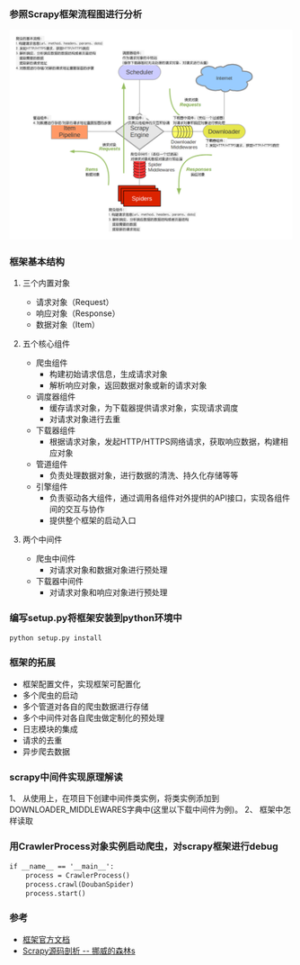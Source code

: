 ### 参照Scrapy框架流程图进行分析
![](./Scrapy流程分析图.png)

### 框架基本结构
1. 三个内置对象
    - 请求对象（Request）
    - 响应对象（Response）
    - 数据对象（Item）

2. 五个核心组件
    - 爬虫组件
        - 构建初始请求信息，生成请求对象
        - 解析响应对象，返回数据对象或新的请求对象
    - 调度器组件
        - 缓存请求对象，为下载器提供请求对象，实现请求调度
        - 对请求对象进行去重
    - 下载器组件
        - 根据请求对象，发起HTTP/HTTPS网络请求，获取响应数据，构建相应对象
    - 管道组件
        - 负责处理数据对象，进行数据的清洗、持久化存储等等
    - 引擎组件
        - 负责驱动各大组件，通过调用各组件对外提供的API接口，实现各组件间的交互与协作
        - 提供整个框架的启动入口
    
3. 两个中间件
    - 爬虫中间件
        - 对请求对象和数据对象进行预处理
    - 下载器中间件
        - 对请求对象和响应对象进行预处理
    
### 编写setup.py将框架安装到python环境中
```
python setup.py install
```


### 框架的拓展
- 框架配置文件，实现框架可配置化
- 多个爬虫的启动
- 多个管道对各自的爬虫数据进行存储
- 多个中间件对各自爬虫做定制化的预处理
- 日志模块的集成
- 请求的去重
- 异步爬去数据


### scrapy中间件实现原理解读
1、 从使用上，在项目下创建中间件类实例，将类实例添加到DOWNLOADER_MIDDLEWARES字典中(这里以下载中间件为例)。
2、 框架中怎样读取


### 用CrawlerProcess对象实例启动爬虫，对scrapy框架进行debug
```
if __name__ == '__main__':
    process = CrawlerProcess()
    process.crawl(DoubanSpider)
    process.start()
```


### 参考
- [框架官方文档](https://doc.scrapy.org/en/latest/topics/architecture.html)
- [Scrapy源码剖析 -- 挪威的森林s](https://www.jianshu.com/p/e6ad95c845d7)